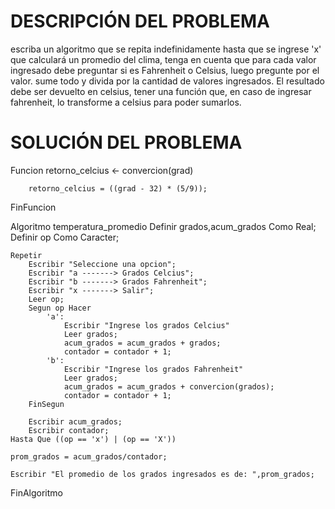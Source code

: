 # DESCRIPCIÓN DEL PROBLEMA
escriba un algoritmo que se repita indefinidamente hasta que se ingrese 'x' que calculará un promedio del clima, tenga en cuenta que para cada valor ingresado debe preguntar si es Fahrenheit o Celsius, luego pregunte por el valor. sume todo y divida por la cantidad de valores ingresados. El resultado debe ser devuelto en celsius, tener una función que, en caso de ingresar fahrenheit, lo transforme a celsius para poder sumarlos.




# SOLUCIÓN DEL PROBLEMA 

Funcion retorno_celcius <- convercion(grad)

		retorno_celcius = ((grad - 32) * (5/9));
        
FinFuncion


Algoritmo temperatura_promedio
	Definir  grados,acum_grados Como Real;
	Definir op Como Caracter;
	
	Repetir
		Escribir "Seleccione una opcion";
		Escribir "a -------> Grados Celcius";
		Escribir "b -------> Grados Fahrenheit";
		Escribir "x -------> Salir";
		Leer op;
		Segun op Hacer
			'a':
				Escribir "Ingrese los grados Celcius"
				Leer grados;
				acum_grados = acum_grados + grados;
				contador = contador + 1;
			'b':
				Escribir "Ingrese los grados Fahrenheit"
				Leer grados;
				acum_grados = acum_grados + convercion(grados);
				contador = contador + 1;
		FinSegun
		
		Escribir acum_grados;
		Escribir contador;
	Hasta Que ((op == 'x') | (op == 'X'))
	
	prom_grados = acum_grados/contador;
	
	Escribir "El promedio de los grados ingresados es de: ",prom_grados;
	
FinAlgoritmo